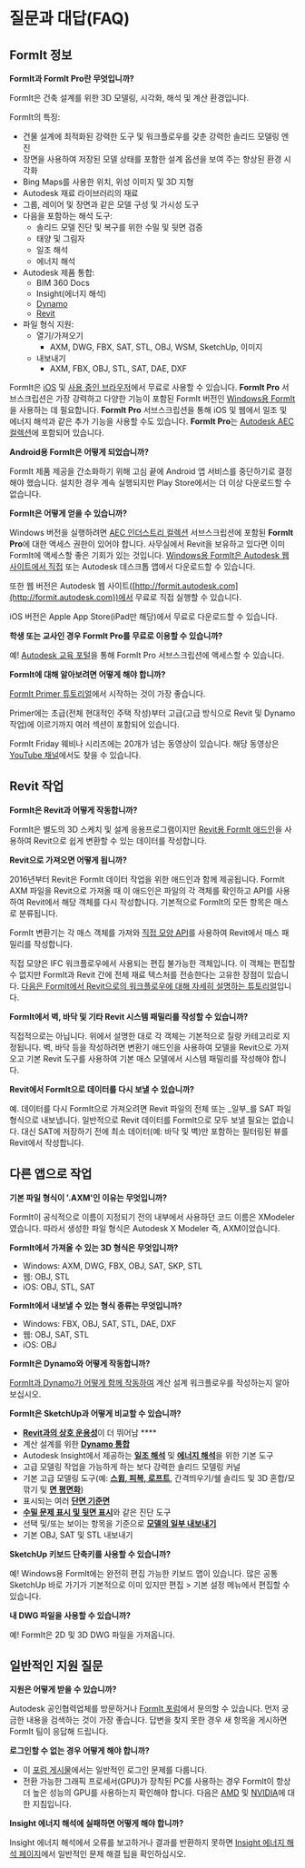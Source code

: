# 질문과 대답(FAQ)

## FormIt 정보

**FormIt과 FormIt Pro란 무엇입니까?**

FormIt은 건축 설계를 위한 3D 모델링, 시각화, 해석 및 계산 환경입니다.

FormIt의 특징:

* 건물 설계에 최적화된 강력한 도구 및 워크플로우를 갖춘 강력한 솔리드 모델링 엔진
* 장면을 사용하여 저장된 모델 상태를 포함한 설계 옵션을 보여 주는 향상된 환경 시각화
* Bing Maps를 사용한 위치, 위성 이미지 및 3D 지형
* Autodesk 재료 라이브러리의 재료
* 그룹, 레이어 및 장면과 같은 모델 구성 및 가시성 도구
* 다음을 포함하는 해석 도구:
   * 솔리드 모델 진단 및 복구를 위한 수밀 및 뒷면 검증
   * 태양 및 그림자
   * 일조 해석
   * 에너지 해석
* Autodesk 제품 통합:
   * BIM 360 Docs
   * Insight\(에너지 해석\)
   * [Dynamo](https://formit.autodesk.com/page/formit-dynamo)
   * [Revit](https://formit.autodesk.com/page/formit-revit)
* 파일 형식 지원:
   * 열기/가져오기
      * AXM, DWG, FBX, SAT, STL, OBJ, WSM, SketchUp, 이미지
   * 내보내기
      * AXM, FBX, OBJ, STL, SAT, DAE, DXF

FormIt은 [iOS](https://itunes.apple.com/us/app/autodesk-formit-360/id575282599?mt=8) 및 [사용 중인 브라우저](https://app.formit.autodesk.com/)에서 무료로 사용할 수 있습니다. **FormIt Pro** 서브스크립션은 가장 강력하고 다양한 기능이 포함된 FormIt 버전인 [Windows용 FormIt](https://formit.autodesk.com/page/download)을 사용하는 데 필요합니다. **FormIt Pro** 서브스크립션을 통해 iOS 및 웹에서 일조 및 에너지 해석과 같은 추가 기능을 사용할 수도 있습니다. **FormIt Pro**는 [Autodesk AEC 컬렉션](https://www.autodesk.co.kr/collections/architecture-engineering-construction/overview)에 포함되어 있습니다.

**Android용 FormIt은 어떻게 되었습니까?**

FormIt 제품 제공을 간소화하기 위해 고심 끝에 Android 앱 서비스를 중단하기로 결정해야 했습니다. 설치한 경우 계속 실행되지만 Play Store에서는 더 이상 다운로드할 수 없습니다.

**FormIt은 어떻게 얻을 수 있습니까?**

Windows 버전을 실행하려면 [AEC 인더스트리 컬렉션](https://www.autodesk.co.kr/collections/architecture-engineering-construction/overview) 서브스크립션에 포함된 **FormIt Pro**에 대한 액세스 권한이 있어야 합니다. 사무실에서 Revit을 보유하고 있다면 이미 FormIt에 액세스할 좋은 기회가 있는 것입니다. [Windows용 FormIt은 Autodesk 웹사이트에서 직접](https://formit.autodesk.com/page/download) 또는 Autodesk 데스크톱 앱에서 다운로드할 수 있습니다.

또한 웹 버전은 Autodesk 웹 사이트([http://formit.autodesk.com](http://formit.autodesk.com))에서 무료로 직접 실행할 수 있습니다.

iOS 버전은 Apple App Store\(iPad만 해당\)에서 무료로 다운로드할 수 있습니다.

**학생 또는 교사인 경우 FormIt Pro를 무료로 이용할 수 있습니까?**

예! [Autodesk 교육 포털](https://www.autodesk.co.kr/education/edu-software/overview?sorting=featured&page=1)을 통해 FormIt Pro 서브스크립션에 액세스할 수 있습니다.

**FormIt에 대해 알아보려면 어떻게 해야 합니까?**

[FormIt Primer 튜토리얼](https://windows.help.formit.autodesk.com/Building-the-Farnsworth-House/Building-the-Farnsworth-House.html)에서 시작하는 것이 가장 좋습니다.

Primer에는 초급\(전체 현대적인 주택 작성\)부터 고급\(고급 방식으로 Revit 및 Dynamo 작업\)에 이르기까지 여러 섹션이 포함되어 있습니다.

FormIt Friday 웨비나 시리즈에는 20개가 넘는 동영상이 있습니다. 해당 동영상은 [YouTube 채널](https://www.youtube.com/playlist?list=PLqumTDi1CVHM7rCHJs83Yb2FyadmuQsiH)에서도 찾을 수 있습니다.

## Revit 작업

**FormIt은 Revit과 어떻게 작동합니까?**

FormIt은 별도의 3D 스케치 및 설계 응용프로그램이지만 [Revit용 FormIt 애드인](https://formit.autodesk.com/page/formit-revit)을 사용하여 Revit으로 쉽게 변환할 수 있는 데이터를 작성합니다.

**Revit으로 가져오면 어떻게 됩니까?**

2016년부터 Revit은 FormIt 데이터 작업을 위한 애드인과 함께 제공됩니다. FormIt AXM 파일을 Revit으로 가져올 때 이 애드인은 파일의 각 객체를 확인하고 API를 사용하여 Revit에서 해당 객체를 다시 작성합니다. 기본적으로 FormIt의 모든 항목은 매스로 분류됩니다.

FormIt 변환기는 각 매스 객체를 가져와 [직접 모양 API](https://knowledge.autodesk.com/search-result/caas/CloudHelp/cloudhelp/2016/KOR/Revit-API/files/GUID-DF7B9D4A-5A8A-4E39-8721-B7782CBD7730-htm.html)를 사용하여 Revit에서 매스 패밀리를 작성합니다.

직접 모양은 IFC 워크플로우에서 사용되는 편집 불가능한 객체입니다. 이 객체는 편집할 수 없지만 FormIt과 Revit 간에 전체 재료 텍스처를 전송한다는 고유한 장점이 있습니다. [다음은 FormIt에서 Revit으로의 워크플로우에 대해 자세히 설명하는 튜토리얼](https://windows.help.formit.autodesk.com/Building-the-Farnsworth-House/Revit-Interop.html)입니다.

**FormIt에서 벽, 바닥 및 기타 Revit 시스템 패밀리를 작성할 수 있습니까?**

직접적으로는 아닙니다. 위에서 설명한 대로 각 객체는 기본적으로 질량 카테고리로 지정됩니다. 벽, 바닥 등을 작성하려면 변환기 애드인을 사용하여 모델을 Revit으로 가져오고 기본 Revit 도구를 사용하여 기본 매스 모델에서 시스템 패밀리를 작성해야 합니다.

**Revit에서 FormIt으로 데이터를 다시 보낼 수 있습니까?**

예. 데이터를 다시 FormIt으로 가져오려면 Revit 파일의 전체 또는 _일부_를 SAT 파일 형식으로 내보냅니다. 일반적으로 Revit 데이터를 FormIt으로 모두 보낼 필요는 없습니다. 대신 SAT에 저장하기 전에 최소 데이터\(예: 바닥 및 벽\)만 포함하는 필터링된 뷰를 Revit에서 작성합니다.

## 다른 앱으로 작업

**기본 파일 형식이 '.AXM'인 이유는 무엇입니까?**

FormIt이 공식적으로 이름이 지정되기 전의 내부에서 사용하던 코드 이름은 XModeler였습니다. 따라서 생성한 파일 형식은 Autodesk X Modeler 즉, AXM이었습니다.

**FormIt에서 가져올 수 있는 3D 형식은 무엇입니까?**

* Windows: AXM, DWG, FBX, OBJ, SAT, SKP, STL
* 웹: OBJ, STL
* iOS: OBJ, STL, SAT

**FormIt에서 내보낼 수 있는 형식 종류는 무엇입니까?**

* Windows: FBX, OBJ, SAT, STL, DAE, DXF
* 웹: OBJ, SAT, STL
* iOS: OBJ

**FormIt은 Dynamo와 어떻게 작동합니까?**

[FormIt과 Dynamo가 어떻게 함께 작동하여](https://formit.autodesk.com/page/formit-dynamo) 계산 설계 워크플로우를 작성하는지 알아보십시오.

**FormIt은 SketchUp과 어떻게 비교할 수 있습니까?**

* [**Revit과의 상호 운용성**](../tool-library/revit.md)이 더 뛰어남 ****
* 계산 설계를 위한 [**Dynamo 통합**](../tool-library/dynamo.md)
* Autodesk Insight에서 제공하는 [**일조 해석**](../tool-library/solar-analysis.md) 및 [**에너지 해석**](../tool-library/energy-analysis.md)을 위한 기본 도구
* 고급 모델링 작업을 가능하게 하는 보다 강력한 솔리드 모델링 커널
* 기본 고급 모델링 도구(예: [**스윕, 피복, 로프트**](../tool-library/cover-sweep-loft.md), 간격띄우기/쉘 솔리드 및 3D 혼합/모깎기 및 [**면 평면화**](../tool-library/flatten-face.md))
* 표시되는 여러 [**단면 기준면** ](../tool-library/section-planes.md)
* [**수밀 문제 표시 및 뒷면 표시**](../tool-library/visual-styles.md)와 같은 진단 도구
* 선택 및/또는 보이는 항목을 기준으로 [**모델의 일부 내보내기**](../tool-library/export-data.md)
* 기본 OBJ, SAT 및 STL 내보내기

**SketchUp 키보드 단축키를 사용할 수 있습니까?**

예! Windows용 FormIt에는 완전히 편집 가능한 키보드 맵이 있습니다. 많은 공통 SketchUp 바로 가기가 기본적으로 이미 있지만 편집 &gt; 기본 설정 메뉴에서 편집할 수 있습니다.

**내 DWG 파일을 사용할 수 있습니까?**

예! FormIt은 2D 및 3D DWG 파일을 가져옵니다.

## 일반적인 지원 질문

**지원은 어떻게 받을 수 있습니까?**

Autodesk 공인협력업체를 방문하거나 [FormIt 포럼](https://forums.autodesk.com/t5/formit-forum/bd-p/142?profile.language=en)에서 문의할 수 있습니다. 먼저 궁금한 내용을 검색하는 것이 가장 좋습니다. 답변을 찾지 못한 경우 새 항목을 게시하면 FormIt 팀이 응답해 드립니다.

**로그인할 수 없는 경우 어떻게 해야 합니까?**

* 이 [포럼 게시물](https://forums.autodesk.com/t5/formit-forum/having-trouble-logging-into-formit-for-windows-try-these-steps/td-p/7179572?profile.language=en)에서는 일반적인 로그인 문제를 다룹니다.
* 전환 가능한 그래픽 프로세서\(GPU\)가 장착된 PC를 사용하는 경우 FormIt이 항상 더 높은 성능의 GPU를 사용하는지 확인해야 합니다. 다음은 [AMD](https://community.amd.com/docs/DOC-1581#jive_content_id_Assigning_Applications_to_GPUs) 및 [NVIDIA](http://nvidia.custhelp.com/app/answers/detail/a_id/2615/kw/manage%203d%20settings/related/1)에 대한 지침입니다.

**Insight 에너지 해석에 실패하면 어떻게 해야 합니까?**

Insight 에너지 해석에서 오류를 보고하거나 결과를 반환하지 못하면 [Insight 에너지 해석 페이지](https://formit.autodesk.com/page/formit-insight)에서 일반적인 문제 해결 팁을 확인하십시오.

